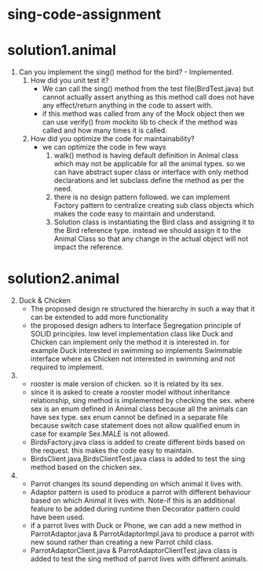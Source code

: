 # sing-code-assignment
solution1.animal
=================
1. Can you implement the sing() method for the bird? - Implemented.
   1. How did you unit test it? 
        - We can call the sing() method from the test file(BirdTest.java) but cannot actually assert anything as this method call does not have any effect/return anything in the code to assert with.
        - if this method was called from any of the Mock object then we can use verify() from mockito lib to check if the method was called and how many times it is called.
   2. How did you optimize the code for maintainability?
        - we can optimize the code in few ways
            1. walk() method is having default definition in Animal class which may not be applicable for all the animal types. so we can have abstract super class or interface with only method declarations and let subclass define the method as per the need.
            2. there is no design pattern followed. we can implement Factory pattern to centralize creating sub class objects which makes the code easy to maintain and understand.
            3. Solution class is instantiating the Bird class and assigning it to the Bird reference type. instead we should assign it to the Animal Class so that any change in the actual object will not impact the reference.
            
solution2.animal
==================
2. Duck & Chicken
    - The proposed design re structured the hierarchy in such a way that it can be extended to add more functionality 
    - the proposed design adhers to Interface Segregation principle of SOLID principles. low level implementation class like Duck and Chicken can implement only the method it is interested in. for example Duck interested in swimming so implements Swimmable interface where as Chicken not interested in swimming and not required to implement.
3. 
    - rooster is male version of chicken. so it is related by its sex.
    - since it is asked to create a rooster model without inheritance relationship, sing method is implemented by checking the sex. where sex is an enum defined in Animal class because all the animals can have sex type. sex enum cannot be defined in a separate file because switch case statement does not allow qualified enum in case for example Sex.MALE is not allowed.
    - BirdsFactory.java class is added to create different birds based on the request. this makes the code easy to maintain.
    - BirdsClient.java,BirdsClientTest.java class is added to test the sing method based on the chicken sex.
4. 
    - Parrot changes its sound depending on which animal it lives with.
    - Adaptor pattern is used to produce a parrot with different behaviour based on which Animal it lives with. Note-if this is an additional feature to be added during runtime then Decorator pattern could have been used.
    - if a parrot lives with Duck or Phone, we can add a new method in ParrotAdaptor.java & ParrotAdaptorImpl.java to produce a parrot with new sound rather than creating a new Parrot child class.
    - ParrotAdaptorClient.java & ParrotAdaptorClientTest.java class is added to test the sing method of parrot lives with different animals.
